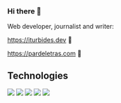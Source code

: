 ### Hi there 👋


Web developer, journalist and writer:

https://iturbides.dev 🔗

https://pardeletras.com 🔗

<h2>Technologies</h2>

<img src="https://badgen.net/badge/OS/Fedora Linux/orange/"> <img src="https://badgen.net/badge/CODE/HTML/blue/"> <img src="https://badgen.net/badge/CODE/CSS/blue/"> <img src="https://badgen.net/badge/CODE/JavaScript/yellow/"> <img src="https://badgen.net/badge/SSG/11ty/green/">

